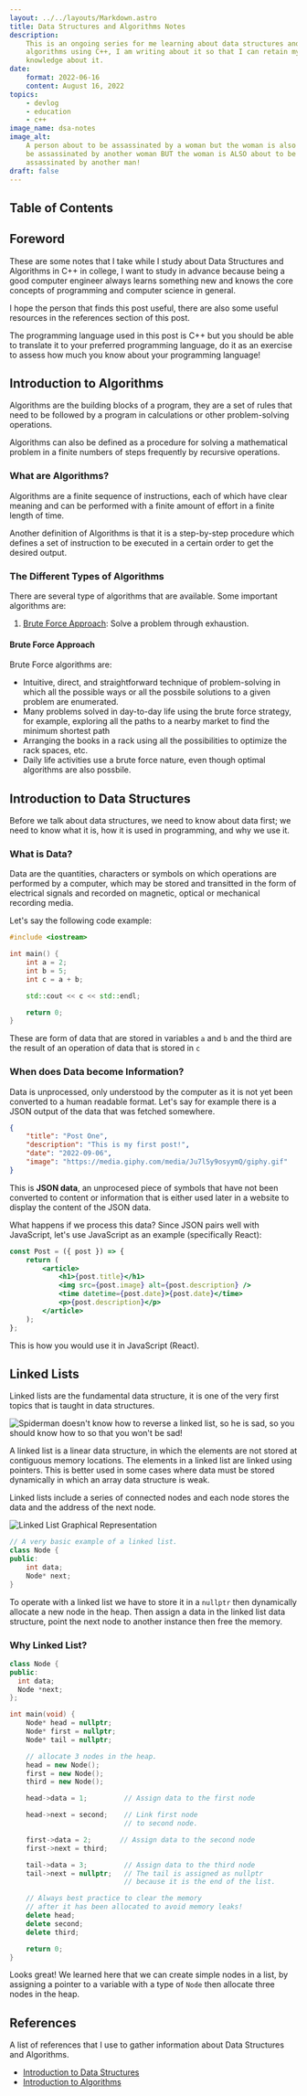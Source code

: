 ```yaml
---
layout: ../../layouts/Markdown.astro
title: Data Structures and Algorithms Notes
description:
    This is an ongoing series for me learning about data structures and
    algorithms using C++, I am writing about it so that I can retain my
    knowledge about it.
date:
    format: 2022-06-16
    content: August 16, 2022
topics:
    - devlog
    - education
    - c++
image_name: dsa-notes
image_alt:
    A person about to be assassinated by a woman but the woman is also about to
    be assassinated by another woman BUT the woman is ALSO about to be
    assassinated by another man!
draft: false
---
```


## Table of Contents

## Foreword

These are some notes that I take while I study about Data Structures and
Algorithms in C++ in college, I want to study in advance because being a good
computer engineer always learns something new and knows the core concepts of
programming and computer science in general.

I hope the person that finds this post useful, there are also some useful
resources in the references section of this post.

The programming language used in this post is C++ but you should be able to
translate it to your preferred programming language, do it as an exercise to
assess how much you know about your programming language!

## Introduction to Algorithms

Algorithms are the building blocks of a program, they are a set of rules that
need to be followed by a program in calculations or other problem-solving
operations.

Algorithms can also be defined as a procedure for solving a mathematical problem
in a finite numbers of steps frequently by recursive operations.

### What are Algorithms?

Algorithms are a finite sequence of instructions, each of which have clear
meaning and can be performed with a finite amount of effort in a finite length
of time.

Another definition of Algorithms is that it is a step-by-step procedure which
defines a set of instruction to be executed in a certain order to get the
desired output.

### The Different Types of Algorithms

There are several type of algorithms that are available. Some important
algorithms are:

1. [Brute Force Approach](#brute-force-approach): Solve a problem through
   exhaustion.

#### Brute Force Approach

Brute Force algorithms are:

-   Intuitive, direct, and straightforward technique of problem-solving in which
    all the possible ways or all the possbile solutions to a given problem are
    enumerated.
-   Many problems solved in day-to-day life using the brute force strategy, for
    example, exploring all the paths to a nearby market to find the minimum
    shortest path
-   Arranging the books in a rack using all the possibilities to optimize the
    rack spaces, etc.
-   Daily life activities use a brute force nature, even though optimal
    algorithms are also possbile.

## Introduction to Data Structures

Before we talk about data structures, we need to know about data first; we need
to know what it is, how it is used in programming, and why we use it.

### What is Data?

Data are the quantities, characters or symbols on which operations are performed
by a computer, which may be stored and transitted in the form of electrical
signals and recorded on magnetic, optical or mechanical recording media.

Let's say the following code example:

```cpp
#include <iostream>

int main() {
    int a = 2;
    int b = 5;
    int c = a + b;

    std::cout << c << std::endl;

    return 0;
}
```

These are form of data that are stored in variables `a` and `b` and the third
are the result of an operation of data that is stored in `c`

### When does Data become Information?

Data is unprocessed, only understood by the computer as it is not yet been
converted to a human readable format. Let's say for example there is a JSON
output of the data that was fetched somewhere.

```json
{
	"title": "Post One",
	"description": "This is my first post!",
	"date": "2022-09-06",
	"image": "https://media.giphy.com/media/Ju7l5y9osyymQ/giphy.gif"
}
```

This is **JSON data**, an unprocesed piece of symbols that have not been
converted to content or information that is either used later in a website to
display the content of the JSON data.

What happens if we process this data? Since JSON pairs well with JavaScript,
let's use JavaScript as an example (specifically React):

```jsx
const Post = ({ post }) => {
	return (
		<article>
			<h1>{post.title}</h1>
			<img src={post.image} alt={post.description} />
			<time datetime={post.date}>{post.date}</time>
			<p>{post.description}</p>
		</article>
	);
};
```

This is how you would use it in JavaScript (React).

## Linked Lists

Linked lists are the fundamental data structure, it is one of the very first
topics that is taught in data structures.

![Spiderman doesn't know how to reverse a linked list, so he is sad, so you should know how to so that you won't be sad!](/assets/spiderman-linked-list.webp)

A linked list is a linear data structure, in which the elements are not stored
at contiguous memory locations. The elements in a linked list are linked using
pointers. This is better used in some cases where data must be stored
dynamically in which an array data structure is weak.

Linked lists include a series of connected nodes and each node stores the data
and the address of the next node.

![Linked List Graphical Representation](/assets/linked-list-graphical.webp)

```cpp
// A very basic example of a linked list.
class Node {
public:
    int data;
    Node* next;
}
```

To operate with a linked list we have to store it in a `nullptr` then
dynamically allocate a new node in the heap. Then assign a data in the linked
list data structure, point the next node to another instance then free the
memory.

### Why Linked List?

```cpp
class Node {
public:
  int data;
  Node *next;
};

int main(void) {
    Node* head = nullptr;
    Node* first = nullptr;
    Node* tail = nullptr;

    // allocate 3 nodes in the heap.
    head = new Node();
    first = new Node();
    third = new Node();

    head->data = 1;         // Assign data to the first node

    head->next = second;    // Link first node
                            // to second node.

    first->data = 2;       // Assign data to the second node
    first->next = third;

    tail->data = 3;         // Assign data to the third node
    tail->next = nullptr;   // The tail is assigned as nullptr
                            // because it is the end of the list.

    // Always best practice to clear the memory
    // after it has been allocated to avoid memory leaks!
    delete head;
    delete second;
    delete third;

    return 0;
}
```

Looks great! We learned here that we can create simple nodes in a list, by
assigning a pointer to a variable with a type of `Node` then allocate three
nodes in the heap.

## References

A list of references that I use to gather information about Data Structures and
Algorithms.

-   [Introduction to Data Structures][intro-to-dsa]
-   [Introduction to Algorithms][intro-to-algorithms]

[intro-to-dsa]:
	https://www.youtube.com/watch?v=xLetJpcjHS0&list=PLBlnK6fEyqRj9lld8sWIUNwlKfdUoPd1Y
[intro-to-algorithms]: https://www.geeksforgeeks.org/fundamentals-of-algorithms/
